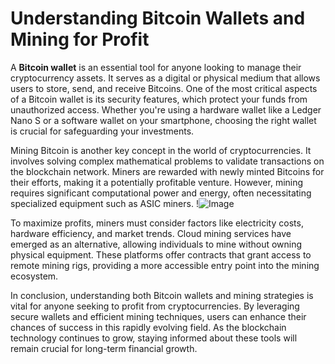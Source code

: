 # Understanding Bitcoin Wallets and Mining for Profit

A **Bitcoin wallet** is an essential tool for anyone looking to manage their cryptocurrency assets. It serves as a digital or physical medium that allows users to store, send, and receive Bitcoins. One of the most critical aspects of a Bitcoin wallet is its security features, which protect your funds from unauthorized access. Whether you're using a hardware wallet like a Ledger Nano S or a software wallet on your smartphone, choosing the right wallet is crucial for safeguarding your investments.

Mining Bitcoin is another key concept in the world of cryptocurrencies. It involves solving complex mathematical problems to validate transactions on the blockchain network. Miners are rewarded with newly minted Bitcoins for their efforts, making it a potentially profitable venture. However, mining requires significant computational power and energy, often necessitating specialized equipment such as ASIC miners. !![Image](https://github.com/user-attachments/assets/b6e7b7a2-655e-4d44-8baa-20c566a3cb65)

To maximize profits, miners must consider factors like electricity costs, hardware efficiency, and market trends. Cloud mining services have emerged as an alternative, allowing individuals to mine without owning physical equipment. These platforms offer contracts that grant access to remote mining rigs, providing a more accessible entry point into the mining ecosystem.

In conclusion, understanding both Bitcoin wallets and mining strategies is vital for anyone seeking to profit from cryptocurrencies. By leveraging secure wallets and efficient mining techniques, users can enhance their chances of success in this rapidly evolving field. As the blockchain technology continues to grow, staying informed about these tools will remain crucial for long-term financial growth.